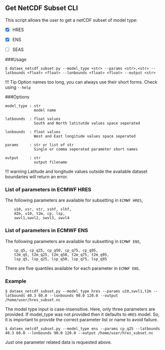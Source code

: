 ## Get NetCDF Subset CLI

This script allows the user to get a netCDF subset of model type:

* [X] HRES
* [X] ENS
* [ ] SEAS 


###Usage
```
$ dataex_netcdf_subset.py --model_type <str> --params <str>,<str> --latbounds <float> <float> --lonbounds <float> <float> --output <str>

```
!!! Tip
    Option names too long, you can always use their short forms. Check using `--help`
    
    
###Options

```
model_type : str
             model name
             
latbounds  : float values
             South and North latitutde values space seperated 
                
lonbounds  : float values 
             West and East longitude values space seperated 
                
params     : str or list of str
             Single or comma seperated parameter short names 
           
output     : str
             output filename
```


!!! warning
    Latitude and longitude values outside the available dataset boundaries will return an error. 

### List of parameters in ECMWF HRES

The following parameters are available for subsetting in `ECMWF HRES`,

```
    u10, ssr, str, sshf, slhf,
    d2m, v10, t2m, cp, lsp,
    swvl1,swvl2, swvl3, swvl4
```

### List of parameters in ECMWF ENS

The following parameters are available for subsetting in `ECMWF ENS`,

```
    cp_q5, cp_q25, cp_q50, cp_q75, cp_q95,
    t2m_q5, t2m_q25, t2m_q50, t2m_q75, t2m_q95,
    lsp_q5, lsp_q25, lsp_q50, lsp_q75, lsp_q95
```
There are five quantiles available for each parameter in `ECMWF ENS`. 


### Example
```
$ dataex_netcdf_subset.py --model_type hres --params u10,swvl1,t2m --latbounds 40.3 60.0 --lonbounds 90.0 120.0 --output /home/user/hres_subset.nc
```
The model type input is case-insensitive. Here, only three parameters are provided. If model_type was not provided then it defaults to `HRES` model. So, it is important to provide the correct parameter list or name to avoid failure. 

```
$ dataex_netcdf_subset.py --model_type ens --params cp_q25 --latbounds 40.3 60.0 --lonbounds 90.0 120.0 --output /home/user/hres_subset.nc
```
Just one parameter related data is requested above.

